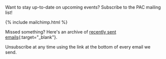 Want to stay up-to-date on upcoming events? Subscribe to the PAC mailing list!

{% include mailchimp.html %}

Missed something? Here's an archive of [recently sent emails](https://us4.campaign-archive.com/home/?u=e5a797f3318682f1462ae6128&id=9f7b3ae1e4){:target="_blank"}.

Unsubscribe at any time using the link at the bottom of every email we send.